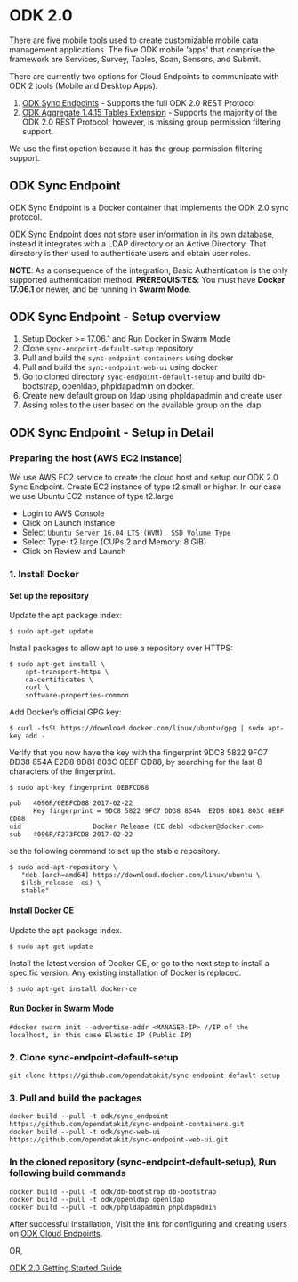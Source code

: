 # ODK 2.0

There are five mobile tools used to create customizable mobile data management applications. The five ODK mobile ‘apps’ that comprise the framework are Services, Survey, Tables, Scan, Sensors, and Submit.

There are currently two options for Cloud Endpoints to communicate with ODK 2 tools (Mobile and Desktop Apps).

1. [ODK Sync Endpoints](http://opendatakit-dev.cs.washington.edu/2_0_tools/release/218/cloud_endpoints#1-Sync-Endpoint) - Supports the full ODK 2.0 REST Protocol
2. [ODK Aggregate 1.4.15 Tables Extension](http://opendatakit-dev.cs.washington.edu/2_0_tools/release/218/cloud_endpoints#2-Aggregate) - Supports the majority of the ODK 2.0 REST Protocol; however, is missing group permission filtering support.

We use the first opetion because it has the group permission filtering support.

## ODK Sync Endpoint

ODK Sync Endpoint is a Docker container that implements the ODK 2.0 sync protocol. 

ODK Sync Endpoint does not store user information in its own database, instead it integrates with a LDAP directory or an Active Directory. That directory is then used to authenticate users and obtain user roles.

**NOTE**: As a consequence of the integration, Basic Authentication is the only supported authentication method.
**PREREQUISITES**: You must have **Docker 17.06.1** or newer, and be running in **Swarm Mode**.



## ODK Sync Endpoint - Setup overview

1. Setup Docker >= 17.06.1 and Run Docker in Swarm Mode
2. Clone `sync-endpoint-default-setup` repository
3. Pull and build the `sync-endpoint-containers` using docker
4. Pull and build the `sync-endpoint-web-ui` using docker
5. Go to cloned directory `sync-endpoint-default-setup` and build db-bootstrap, openldap, phpldapadmin on docker.
6. Create new default group on ldap using phpldapadmin and create user
7. Assing roles to the user based on the available group on the ldap

## ODK Sync Endpoint - Setup in Detail

### Preparing the host (AWS EC2 Instance)
We use AWS EC2 service to create the cloud host and setup our ODK 2.0 Sync Endpoint.
Create EC2 instance of type t2.small or higher. In our case we use Ubuntu EC2 instance of type t2.large
- Login to AWS Console
- Click on Launch instance
- Select `Ubuntu Server 16.04 LTS (HVM), SSD Volume Type`
- Select Type: t2.large (CUPs:2 and Memory: 8 GiB)
- Click on Review and Launch

### 1. Install Docker
#### Set up the repository
Update the apt package index:
```
$ sudo apt-get update
```
Install packages to allow apt to use a repository over HTTPS:
```
$ sudo apt-get install \
    apt-transport-https \
    ca-certificates \
    curl \
    software-properties-common
```
Add Docker’s official GPG key:
```
$ curl -fsSL https://download.docker.com/linux/ubuntu/gpg | sudo apt-key add -

```

Verify that you now have the key with the fingerprint 9DC8 5822 9FC7 DD38 854A E2D8 8D81 803C 0EBF CD88, by searching for the last 8 characters of the fingerprint.
```
$ sudo apt-key fingerprint 0EBFCD88

pub   4096R/0EBFCD88 2017-02-22
      Key fingerprint = 9DC8 5822 9FC7 DD38 854A  E2D8 8D81 803C 0EBF CD88
uid                  Docker Release (CE deb) <docker@docker.com>
sub   4096R/F273FCD8 2017-02-22
```

se the following command to set up the stable repository.

```
$ sudo add-apt-repository \
   "deb [arch=amd64] https://download.docker.com/linux/ubuntu \
   $(lsb_release -cs) \
   stable"

```
#### Install Docker CE

Update the apt package index.
```
$ sudo apt-get update
```
Install the latest version of Docker CE, or go to the next step to install a specific version. Any existing installation of Docker is replaced.
```
$ sudo apt-get install docker-ce
```

#### Run Docker in Swarm Mode
```
#docker swarm init --advertise-addr <MANAGER-IP> //IP of the localhost, in this case Elastic IP (Public IP)
```






### 2. Clone sync-endpoint-default-setup
```
git clone https://github.com/opendatakit/sync-endpoint-default-setup
```

### 3. Pull and build the packages
```
docker build --pull -t odk/sync_endpoint https://github.com/opendatakit/sync-endpoint-containers.git
docker build --pull -t odk/sync-web-ui https://github.com/opendatakit/sync-endpoint-web-ui.git
```

### In the cloned repository (sync-endpoint-default-setup), Run following build commands
```
docker build --pull -t odk/db-bootstrap db-bootstrap
docker build --pull -t odk/openldap openldap
docker build --pull -t odk/phpldapadmin phpldapadmin
```

After successful installation, Visit the link for configuring and creating users on [ODK Cloud Endpoints](https://docs.opendatakit.org/odk2/cloud-endpoints-intro/).

OR,

[ODK 2.0 Getting Started Guide](https://docs.opendatakit.org/odk2/getting-started-2/)